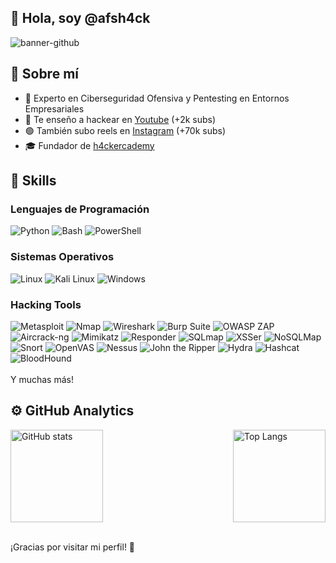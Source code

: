 ## 👋 Hola, soy @afsh4ck
![banner-github](https://github.com/user-attachments/assets/2e8239a5-912a-44af-bc2e-e497b46939ed)


## 🚀 Sobre mí
<ul dir="auto">
<li>👾 Experto en Ciberseguridad Ofensiva y Pentesting en Entornos Empresariales</li>
<li>🎥 Te enseño a hackear en <a href="https://youtube.com/@afsh4ck?sub_confirmation=1" rel="nofollow">Youtube</a> (+2k subs)</li>
<li>🟢 También subo reels en <a href="https://youtube.com/@afsh4ck?sub_confirmation=1" rel="nofollow">Instagram</a> (+70k subs)</li>
<li>🎓 Fundador de <a href="https://www.h4ckercademy.com" rel="nofollow">h4ckercademy</a></li>
</ul>

## 🔧 Skills
### Lenguajes de Programación
![Python](https://img.shields.io/badge/Python-3776AB?style=for-the-badge&logo=python&logoColor=white)
![Bash](https://img.shields.io/badge/Bash-4EAA25?style=for-the-badge&logo=gnu-bash&logoColor=white)
![PowerShell](https://img.shields.io/badge/PowerShell-5391FE?style=for-the-badge&logo=powershell&logoColor=white)

### Sistemas Operativos
![Linux](https://img.shields.io/badge/Linux-FCC624?style=for-the-badge&logo=linux&logoColor=black)
![Kali Linux](https://img.shields.io/badge/Kali_Linux-557C94?style=for-the-badge&logo=kali-linux&logoColor=white)
![Windows](https://img.shields.io/badge/Windows-0078D6?style=for-the-badge&logo=windows&logoColor=white)

### Hacking Tools
![Metasploit](https://img.shields.io/badge/Metasploit-4986B1?style=for-the-badge&logo=metasploit&logoColor=white)
![Nmap](https://img.shields.io/badge/Nmap-7C3BE4?style=for-the-badge&logo=nmap&logoColor=white)
![Wireshark](https://img.shields.io/badge/Wireshark-1679A7?style=for-the-badge&logo=wireshark&logoColor=white)
![Burp Suite](https://img.shields.io/badge/Burp_Suite-FF6F00?style=for-the-badge&logo=burp-suite&logoColor=white)
![OWASP ZAP](https://img.shields.io/badge/OWASP_ZAP-000000?style=for-the-badge&logo=owasp&logoColor=white)
![Aircrack-ng](https://img.shields.io/badge/Aircrack--ng-000000?style=for-the-badge&logo=aircrack-ng&logoColor=white)
![Mimikatz](https://img.shields.io/badge/Mimikatz-DC143C?style=for-the-badge&logo=mimikatz&logoColor=white)
![Responder](https://img.shields.io/badge/Responder-FF0000?style=for-the-badge&logo=ghost&logoColor=white)
![SQLmap](https://img.shields.io/badge/SQLmap-3E6E93?style=for-the-badge&logo=sqlmap&logoColor=white)
![XSSer](https://img.shields.io/badge/XSSer-000000?style=for-the-badge&logo=xss&logoColor=white)
![NoSQLMap](https://img.shields.io/badge/NoSQLMap-0B5394?style=for-the-badge&logo=nosqlmap&logoColor=white)
![Snort](https://img.shields.io/badge/Snort-FF5C93?style=for-the-badge&logo=snort&logoColor=white)
![OpenVAS](https://img.shields.io/badge/OpenVAS-008000?style=for-the-badge&logo=openvas&logoColor=white)
![Nessus](https://img.shields.io/badge/Nessus-22BB33?style=for-the-badge&logo=tenable&logoColor=white)
![John the Ripper](https://img.shields.io/badge/John_the_Ripper-AA1111?style=for-the-badge&logo=jtr&logoColor=white)
![Hydra](https://img.shields.io/badge/Hydra-333399?style=for-the-badge&logo=hydra&logoColor=white)
![Hashcat](https://img.shields.io/badge/Hashcat-994422?style=for-the-badge&logo=hashcat&logoColor=white)
![BloodHound](https://img.shields.io/badge/BloodHound-cc0000?style=for-the-badge&logo=bloodhound&logoColor=white)
<br><br>
Y muchas más!

## ⚙️ GitHub Analytics
<div style="display: flex; justify-content: space-between;">
  <img src="https://github-readme-stats.vercel.app/api?username=afsh4ck&show_icons=true&theme=merko" alt="GitHub stats" height="148">
  <a href="https://github.com/afsh4ck/github-readme-stats">
    <img src="https://github-readme-stats.vercel.app/api/top-langs/?username=afsh4ck&layout=compact&theme=merko" alt="Top Langs" height="148">
  </a>
</div>
<br>

¡Gracias por visitar mi perfil! 🚀
